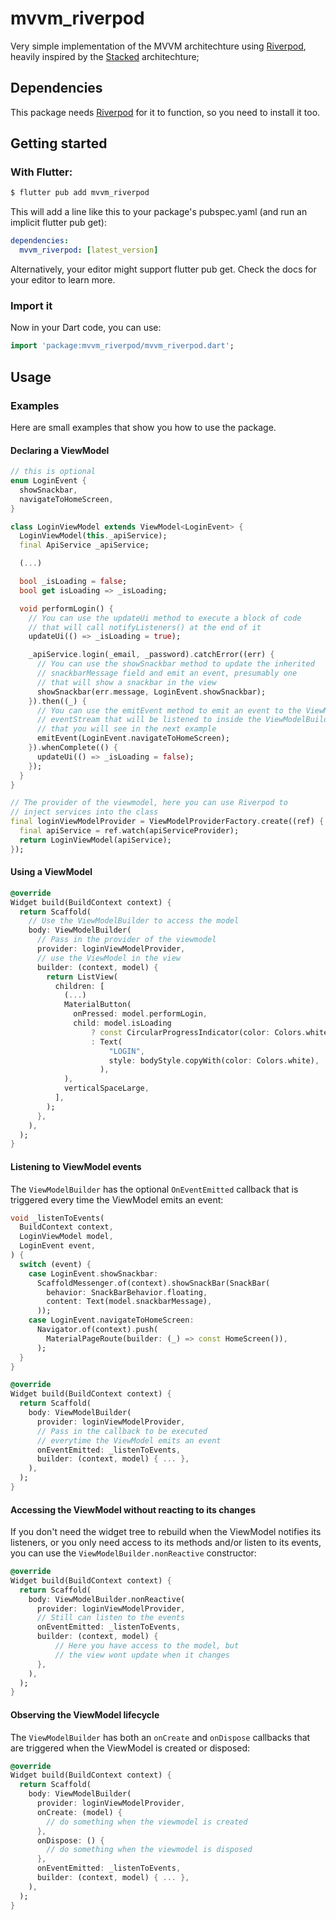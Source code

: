 <!--
This README describes the package. If you publish this package to pub.dev,
this README's contents appear on the landing page for your package.

For information about how to write a good package README, see the guide for
[writing package pages](https://dart.dev/guides/libraries/writing-package-pages).

For general information about developing packages, see the Dart guide for
[creating packages](https://dart.dev/guides/libraries/create-library-packages)
and the Flutter guide for
[developing packages and plugins](https://flutter.dev/developing-packages).
-->
# mvvm_riverpod

Very simple implementation of the MVVM architechture using [Riverpod](https://pub.dev/packages/riverpod/install), heavily inspired by the [Stacked](https://pub.dev/packages/stacked) architechture;

## Dependencies

This package needs [Riverpod](https://pub.dev/packages/riverpod/install) for it to function, so you need to install it too.

## Getting started

### With Flutter:

```bash
$ flutter pub add mvvm_riverpod
```

This will add a line like this to your package's pubspec.yaml (and run an implicit flutter pub get):

```yaml
dependencies:
  mvvm_riverpod: [latest_version]
```

Alternatively, your editor might support flutter pub get. Check the docs for your editor to learn more.

### Import it

Now in your Dart code, you can use:

```dart
import 'package:mvvm_riverpod/mvvm_riverpod.dart';
```

## Usage

### Examples

Here are small examples that show you how to use the package.

#### Declaring a ViewModel
```dart
// this is optional
enum LoginEvent {
  showSnackbar,
  navigateToHomeScreen,
}

class LoginViewModel extends ViewModel<LoginEvent> {
  LoginViewModel(this._apiService);
  final ApiService _apiService;

  (...)

  bool _isLoading = false;
  bool get isLoading => _isLoading;

  void performLogin() {
    // You can use the updateUi method to execute a block of code
    // that will call notifyListeners() at the end of it
    updateUi(() => _isLoading = true);

    _apiService.login(_email, _password).catchError((err) {
      // You can use the showSnackbar method to update the inherited
      // snackbarMessage field and emit an event, presumably one 
      // that will show a snackbar in the view
      showSnackbar(err.message, LoginEvent.showSnackbar);
    }).then((_) {
      // You can use the emitEvent method to emit an event to the ViewModel
      // eventStream that will be listened to inside the ViewModelBuilder
      // that you will see in the next example
      emitEvent(LoginEvent.navigateToHomeScreen);
    }).whenComplete(() {
      updateUi(() => _isLoading = false);
    });
  }
}

// The provider of the viewmodel, here you can use Riverpod to 
// inject services into the class
final loginViewModelProvider = ViewModelProviderFactory.create((ref) {
  final apiService = ref.watch(apiServiceProvider);
  return LoginViewModel(apiService);
});
```

#### Using a ViewModel
```dart
@override
Widget build(BuildContext context) {
  return Scaffold(
    // Use the ViewModelBuilder to access the model
    body: ViewModelBuilder(
      // Pass in the provider of the viewmodel
      provider: loginViewModelProvider,
      // use the ViewModel in the view
      builder: (context, model) {
        return ListView(
          children: [
            (...)
            MaterialButton(
              onPressed: model.performLogin,
              child: model.isLoading
                  ? const CircularProgressIndicator(color: Colors.white)
                  : Text(
                      "LOGIN",
                      style: bodyStyle.copyWith(color: Colors.white),
                    ),
            ),
            verticalSpaceLarge,
          ],
        );
      },
    ),
  );
}
```

#### Listening to ViewModel events
The `ViewModelBuilder` has the optional `OnEventEmitted` callback that is triggered every time the ViewModel emits an event:
```dart
void _listenToEvents(
  BuildContext context,
  LoginViewModel model,
  LoginEvent event,
) {
  switch (event) {
    case LoginEvent.showSnackbar:
      ScaffoldMessenger.of(context).showSnackBar(SnackBar(
        behavior: SnackBarBehavior.floating,
        content: Text(model.snackbarMessage),
      ));
    case LoginEvent.navigateToHomeScreen:
      Navigator.of(context).push(
        MaterialPageRoute(builder: (_) => const HomeScreen()),
      );
  }
}

@override
Widget build(BuildContext context) {
  return Scaffold(
    body: ViewModelBuilder(
      provider: loginViewModelProvider,
      // Pass in the callback to be executed 
      // everytime the ViewModel emits an event
      onEventEmitted: _listenToEvents,
      builder: (context, model) { ... },
    ),
  );
}
```

#### Accessing the ViewModel without reacting to its changes

If you don't need the widget tree to rebuild when the ViewModel notifies its listeners, or you only need access to its methods and/or listen to its events, you can use the `ViewModelBuilder.nonReactive` constructor:

```dart
@override
Widget build(BuildContext context) {
  return Scaffold(
    body: ViewModelBuilder.nonReactive(
      provider: loginViewModelProvider,
      // Still can listen to the events
      onEventEmitted: _listenToEvents,
      builder: (context, model) { 
          // Here you have access to the model, but 
          // the view wont update when it changes
      },
    ),
  );
}
```

#### Observing the ViewModel lifecycle
The `ViewModelBuilder` has both an `onCreate` and `onDispose` callbacks that are triggered when the ViewModel is created or disposed:

```dart
@override
Widget build(BuildContext context) {
  return Scaffold(
    body: ViewModelBuilder(
      provider: loginViewModelProvider,
      onCreate: (model) {
        // do something when the viewmodel is created
      },
      onDispose: () {
        // do something when the viewmodel is disposed
      },
      onEventEmitted: _listenToEvents,
      builder: (context, model) { ... },
    ),
  );
}

```
